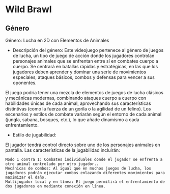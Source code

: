 # Wild Brawl 

## Género
Género: Lucha en 2D con Elementos de Animales

- Descripción del género:
Este videojuego pertenece al género de juegos de lucha, un tipo de juego de acción donde los jugadores controlan personajes animales que se enfrentan entre sí en combates cuerpo a cuerpo. Se centrará en batallas rápidas y estratégicas, en las que los jugadores deben aprender y dominar una serie de movimientos especiales, ataques básicos, combos y defensas para vencer a sus oponentes.

El juego podría tener una mezcla de elementos de juegos de lucha clásicos y mecánicas modernas, combinando ataques cuerpo a cuerpo con habilidades únicas de cada animal, aprovechando sus características distintivas (como la fuerza de un gorila o la agilidad de un felino). Los escenarios y estilos de combate variarán según el entorno de cada animal (jungla, sabana, bosques, etc.), lo que añade dinamismo a cada enfrentamiento.

- Estilo de jugabilidad:

El jugador tendrá control directo sobre uno de los personajes animales en pantalla. 
Las características de la jugabilidad incluirán:

    Modo 1 contra 1: Combates individuales donde el jugador se enfrenta a otro animal controlado por otro jugador.. 
    Mecánicas de combos: Al igual que en muchos juegos de lucha, los jugadores podrán ejecutar combos enlazando diferentes movimientos para maximizar el daño.
    Multijugador local y en línea: El juego permitirá el enfrentamiento de dos jugadores en mediante conexión en línea.


